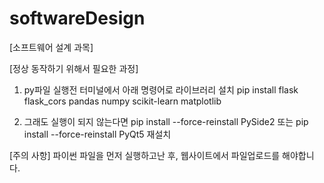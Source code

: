 # softwareDesign
[소프트웨어 설계 과목]

[정상 동작하기 위해서 필요한 과정]

1. py파일 실행전 터미널에서 아래 명령어로 라이브러리 설치
pip install flask flask_cors pandas numpy scikit-learn matplotlib

2. 그래도 실행이 되지 않는다면
pip install --force-reinstall PySide2
또는
pip install --force-reinstall PyQt5
재설치


[주의 사항]
파이썬 파일을 먼저 실행하고난 후, 웹사이트에서 파일업로드를 해야합니다.
